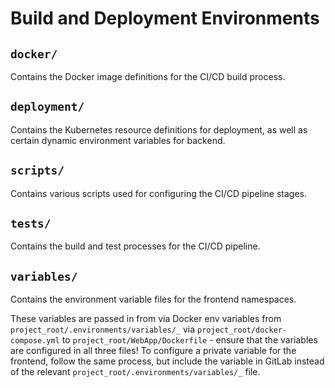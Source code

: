 # Build and Deployment Environments

## `docker/`

Contains the Docker image definitions for the CI/CD build process.

## `deployment/`

Contains the Kubernetes resource definitions for deployment, as well as certain dynamic environment variables for backend.

## `scripts/`

Contains various scripts used for configuring the CI/CD pipeline stages.

## `tests/`

Contains the build and test processes for the CI/CD pipeline.

## `variables/`

Contains the environment variable files for the frontend namespaces.

These variables are passed in from via Docker env variables from `project_root/.environments/variables/_` via `project_root/docker-compose.yml` to `project_root/WebApp/Dockerfile` - ensure that the variables are configured in all three files! To configure a private variable for the frontend, follow the same process, but include the variable in GitLab instead of the relevant `project_root/.environments/variables/_` file.